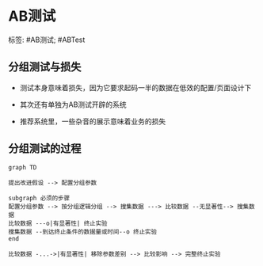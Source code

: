 # AB测试

标签: #AB测试; #ABTest

## 分组测试与损失

* 测试本身意味着损失，因为它要求起码一半的数据在低效的配置/页面设计下

* 其次还有单独为AB测试开辟的系统
* 推荐系统里，一些杂音的展示意味着业务的损失

## 分组测试的过程

```mermaid
graph TD

提出改进假设 --> 配置分组参数

subgraph 必须的步骤
配置分组参数 --> 按分组逻辑分组 --> 搜集数据 ---> 比较数据 --无显著性--> 搜集数据
比较数据 ---o|有显著性| 终止实验
搜集数据 --到达终止条件的数据量或时间--o 终止实验
end

比较数据 -...->|有显著性| 移除参数差别 --> 比较影响 --> 完整终止实验



```

